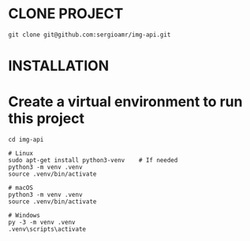 # CLONE PROJECT

```
git clone git@github.com:sergioamr/img-api.git
```

# INSTALLATION

# Create a virtual environment to run this project

```
cd img-api

# Linux
sudo apt-get install python3-venv    # If needed
python3 -m venv .venv
source .venv/bin/activate

# macOS
python3 -m venv .venv
source .venv/bin/activate

# Windows
py -3 -m venv .venv
.venv\scripts\activate
```
